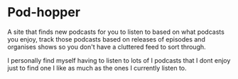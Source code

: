 # Pod-hopper
A site that finds new podcasts for you to listen to based on what podcasts you enjoy, track those podcasts 
based on releases of episodes and organises shows so you don't have a cluttered feed to sort through.

I personally find myself having to listen to lots of I podcasts that I dont enjoy just to find one I like as much as the ones 
I currently listen to.
